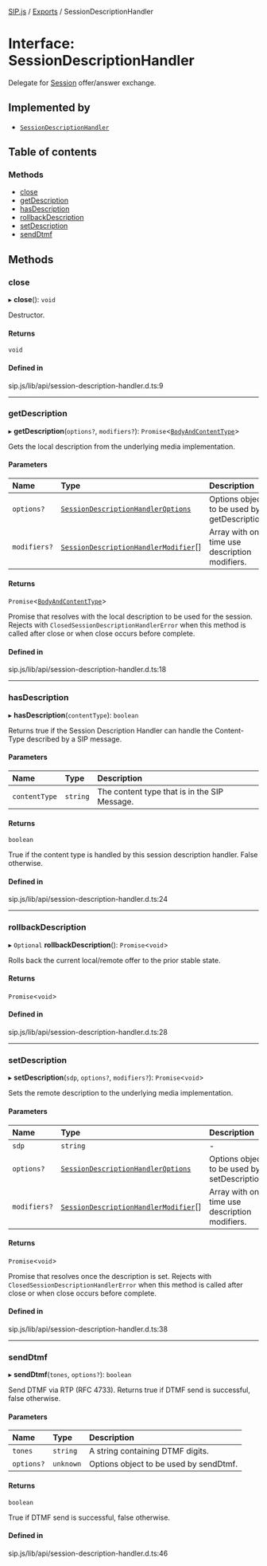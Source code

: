 [SIP.js](../README.md) / [Exports](../modules.md) / SessionDescriptionHandler

# Interface: SessionDescriptionHandler

Delegate for [Session](../classes/Session.md) offer/answer exchange.

## Implemented by

- [`SessionDescriptionHandler`](../classes/SessionDescriptionHandler.md)

## Table of contents

### Methods

- [close](SessionDescriptionHandler.md#close)
- [getDescription](SessionDescriptionHandler.md#getdescription)
- [hasDescription](SessionDescriptionHandler.md#hasdescription)
- [rollbackDescription](SessionDescriptionHandler.md#rollbackdescription)
- [setDescription](SessionDescriptionHandler.md#setdescription)
- [sendDtmf](SessionDescriptionHandler.md#senddtmf)

## Methods

### close

▸ **close**(): `void`

Destructor.

#### Returns

`void`

#### Defined in

sip.js/lib/api/session-description-handler.d.ts:9

___

### getDescription

▸ **getDescription**(`options?`, `modifiers?`): `Promise`<[`BodyAndContentType`](BodyAndContentType.md)\>

Gets the local description from the underlying media implementation.

#### Parameters

| Name | Type | Description |
| :------ | :------ | :------ |
| `options?` | [`SessionDescriptionHandlerOptions`](SessionDescriptionHandlerOptions.md) | Options object to be used by getDescription. |
| `modifiers?` | [`SessionDescriptionHandlerModifier`](SessionDescriptionHandlerModifier.md)[] | Array with one time use description modifiers. |

#### Returns

`Promise`<[`BodyAndContentType`](BodyAndContentType.md)\>

Promise that resolves with the local description to be used for the session.
Rejects with `ClosedSessionDescriptionHandlerError` when this method
is called after close or when close occurs before complete.

#### Defined in

sip.js/lib/api/session-description-handler.d.ts:18

___

### hasDescription

▸ **hasDescription**(`contentType`): `boolean`

Returns true if the Session Description Handler can handle the Content-Type described by a SIP message.

#### Parameters

| Name | Type | Description |
| :------ | :------ | :------ |
| `contentType` | `string` | The content type that is in the SIP Message. |

#### Returns

`boolean`

True if the content type is  handled by this session description handler. False otherwise.

#### Defined in

sip.js/lib/api/session-description-handler.d.ts:24

___

### rollbackDescription

▸ `Optional` **rollbackDescription**(): `Promise`<`void`\>

Rolls back the current local/remote offer to the prior stable state.

#### Returns

`Promise`<`void`\>

#### Defined in

sip.js/lib/api/session-description-handler.d.ts:28

___

### setDescription

▸ **setDescription**(`sdp`, `options?`, `modifiers?`): `Promise`<`void`\>

Sets the remote description to the underlying media implementation.

#### Parameters

| Name | Type | Description |
| :------ | :------ | :------ |
| `sdp` | `string` | - |
| `options?` | [`SessionDescriptionHandlerOptions`](SessionDescriptionHandlerOptions.md) | Options object to be used by setDescription. |
| `modifiers?` | [`SessionDescriptionHandlerModifier`](SessionDescriptionHandlerModifier.md)[] | Array with one time use description modifiers. |

#### Returns

`Promise`<`void`\>

Promise that resolves once the description is set.
Rejects with `ClosedSessionDescriptionHandlerError` when this method
is called after close or when close occurs before complete.

#### Defined in

sip.js/lib/api/session-description-handler.d.ts:38

___

### sendDtmf

▸ **sendDtmf**(`tones`, `options?`): `boolean`

Send DTMF via RTP (RFC 4733).
Returns true if DTMF send is successful, false otherwise.

#### Parameters

| Name | Type | Description |
| :------ | :------ | :------ |
| `tones` | `string` | A string containing DTMF digits. |
| `options?` | `unknown` | Options object to be used by sendDtmf. |

#### Returns

`boolean`

True if DTMF send is successful, false otherwise.

#### Defined in

sip.js/lib/api/session-description-handler.d.ts:46
